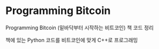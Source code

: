 # Programming Bitcoin
Programming Bitcoin (밑바닥부터 시작하는 비트코인) 책 코드 정리

책에 있는 Python 코드를 비트코인에 맞게 C++로 프로그래밍
